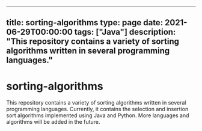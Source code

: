 
---
title: sorting-algorithms
type: page
date: 2021-06-29T00:00:00
tags: ["Java"]
description: "This repository contains a variety of sorting algorithms written in several programming languages."
---


# sorting-algorithms
This repository contains a variety of sorting algorithms written in several programming languages. Currently, it contains the selection and insertion sort algorithms implemented using Java and Python. More languages and algorithms will be added in the future.
